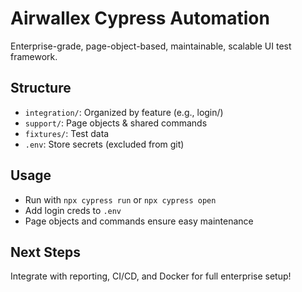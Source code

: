 # Airwallex Cypress Automation 
Enterprise-grade, page-object-based, maintainable, scalable UI test framework.

## Structure
- `integration/`: Organized by feature (e.g., login/)
- `support/`: Page objects & shared commands
- `fixtures/`: Test data
- `.env`: Store secrets (excluded from git)

## Usage
- Run with `npx cypress run` or `npx cypress open`
- Add login creds to `.env`
- Page objects and commands ensure easy maintenance

## Next Steps
Integrate with reporting, CI/CD, and Docker for full enterprise setup!